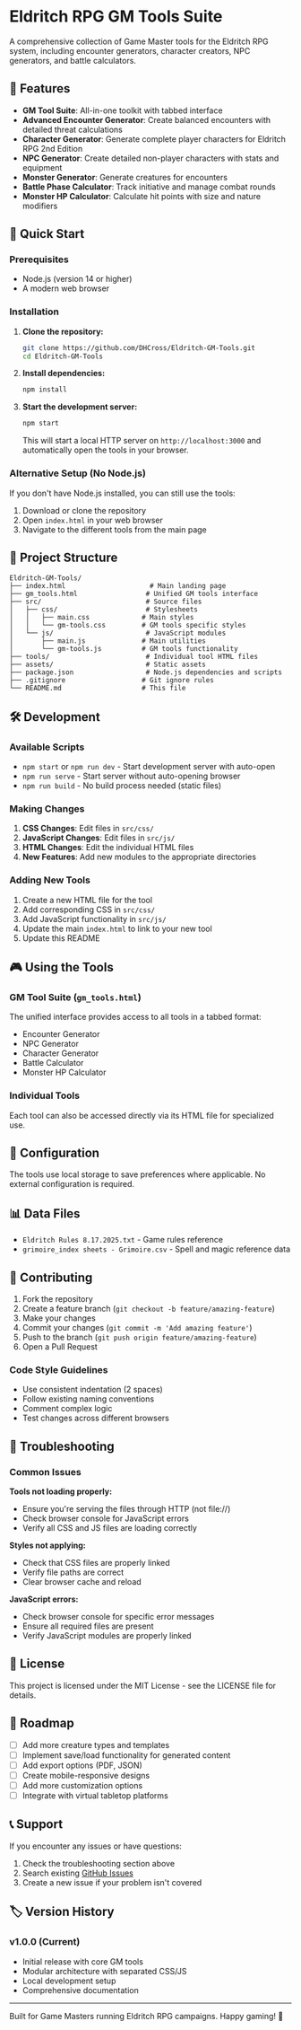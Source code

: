# Eldritch RPG GM Tools Suite

A comprehensive collection of Game Master tools for the Eldritch RPG system, including encounter generators, character creators, NPC generators, and battle calculators.

## 🎲 Features

- **GM Tool Suite**: All-in-one toolkit with tabbed interface
- **Advanced Encounter Generator**: Create balanced encounters with detailed threat calculations
- **Character Generator**: Generate complete player characters for Eldritch RPG 2nd Edition
- **NPC Generator**: Create detailed non-player characters with stats and equipment
- **Monster Generator**: Generate creatures for encounters
- **Battle Phase Calculator**: Track initiative and manage combat rounds
- **Monster HP Calculator**: Calculate hit points with size and nature modifiers

## 🚀 Quick Start

### Prerequisites

- Node.js (version 14 or higher)
- A modern web browser

### Installation

1. **Clone the repository:**
   ```bash
   git clone https://github.com/DHCross/Eldritch-GM-Tools.git
   cd Eldritch-GM-Tools
   ```

2. **Install dependencies:**
   ```bash
   npm install
   ```

3. **Start the development server:**
   ```bash
   npm start
   ```

   This will start a local HTTP server on `http://localhost:3000` and automatically open the tools in your browser.

### Alternative Setup (No Node.js)

If you don't have Node.js installed, you can still use the tools:

1. Download or clone the repository
2. Open `index.html` in your web browser
3. Navigate to the different tools from the main page

## 📁 Project Structure

```
Eldritch-GM-Tools/
├── index.html                     # Main landing page
├── gm_tools.html                 # Unified GM tools interface
├── src/                          # Source files
│   ├── css/                      # Stylesheets
│   │   ├── main.css             # Main styles
│   │   └── gm-tools.css         # GM tools specific styles
│   └── js/                       # JavaScript modules
│       ├── main.js              # Main utilities
│       └── gm-tools.js          # GM tools functionality
├── tools/                        # Individual tool HTML files
├── assets/                       # Static assets
├── package.json                  # Node.js dependencies and scripts
├── .gitignore                   # Git ignore rules
└── README.md                    # This file
```

## 🛠️ Development

### Available Scripts

- `npm start` or `npm run dev` - Start development server with auto-open
- `npm run serve` - Start server without auto-opening browser
- `npm run build` - No build process needed (static files)

### Making Changes

1. **CSS Changes**: Edit files in `src/css/`
2. **JavaScript Changes**: Edit files in `src/js/`
3. **HTML Changes**: Edit the individual HTML files
4. **New Features**: Add new modules to the appropriate directories

### Adding New Tools

1. Create a new HTML file for the tool
2. Add corresponding CSS in `src/css/`
3. Add JavaScript functionality in `src/js/`
4. Update the main `index.html` to link to your new tool
5. Update this README

## 🎮 Using the Tools

### GM Tool Suite (`gm_tools.html`)
The unified interface provides access to all tools in a tabbed format:
- Encounter Generator
- NPC Generator  
- Character Generator
- Battle Calculator
- Monster HP Calculator

### Individual Tools
Each tool can also be accessed directly via its HTML file for specialized use.

## 🔧 Configuration

The tools use local storage to save preferences where applicable. No external configuration is required.

## 📊 Data Files

- `Eldritch Rules 8.17.2025.txt` - Game rules reference
- `grimoire_index sheets - Grimoire.csv` - Spell and magic reference data

## 🤝 Contributing

1. Fork the repository
2. Create a feature branch (`git checkout -b feature/amazing-feature`)
3. Make your changes
4. Commit your changes (`git commit -m 'Add amazing feature'`)
5. Push to the branch (`git push origin feature/amazing-feature`)
6. Open a Pull Request

### Code Style Guidelines

- Use consistent indentation (2 spaces)
- Follow existing naming conventions
- Comment complex logic
- Test changes across different browsers

## 🐛 Troubleshooting

### Common Issues

**Tools not loading properly:**
- Ensure you're serving the files through HTTP (not file://)
- Check browser console for JavaScript errors
- Verify all CSS and JS files are loading correctly

**Styles not applying:**
- Check that CSS files are properly linked
- Verify file paths are correct
- Clear browser cache and reload

**JavaScript errors:**
- Check browser console for specific error messages
- Ensure all required files are present
- Verify JavaScript modules are properly linked

## 📝 License

This project is licensed under the MIT License - see the LICENSE file for details.

## 🎯 Roadmap

- [ ] Add more creature types and templates
- [ ] Implement save/load functionality for generated content
- [ ] Add export options (PDF, JSON)
- [ ] Create mobile-responsive designs
- [ ] Add more customization options
- [ ] Integrate with virtual tabletop platforms

## 📞 Support

If you encounter any issues or have questions:

1. Check the troubleshooting section above
2. Search existing [GitHub Issues](https://github.com/DHCross/Eldritch-GM-Tools/issues)
3. Create a new issue if your problem isn't covered

## 🏷️ Version History

### v1.0.0 (Current)
- Initial release with core GM tools
- Modular architecture with separated CSS/JS
- Local development setup
- Comprehensive documentation

---

Built for Game Masters running Eldritch RPG campaigns. Happy gaming! 🎲
